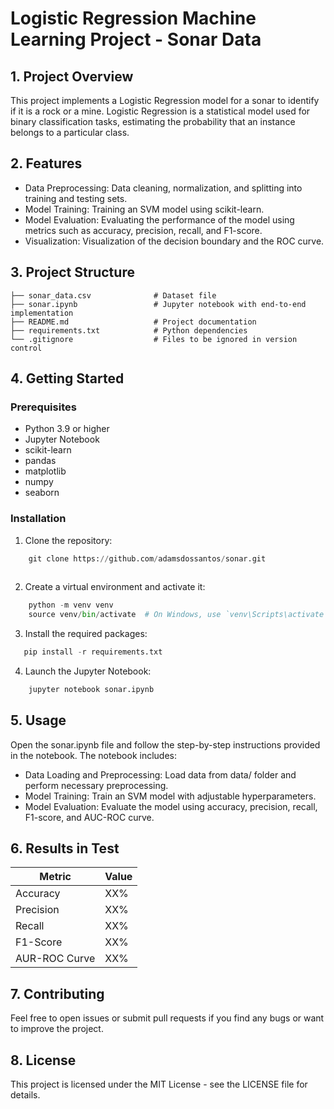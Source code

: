# Logistic Regression Machine Learning Project - Sonar Data

## 1. Project Overview

This project implements a Logistic Regression model for a sonar to identify if it is a rock or a mine. Logistic Regression is a statistical model used for binary classification tasks, estimating the probability that an instance belongs to a particular class.



## 2. Features
- Data Preprocessing: Data cleaning, normalization, and splitting into training and testing sets.
- Model Training: Training an SVM model using scikit-learn.
- Model Evaluation: Evaluating the performance of the model using metrics such as accuracy, precision, recall, and F1-score.
- Visualization: Visualization of the decision boundary and the ROC curve.


## 3. Project Structure
    ├── sonar_data.csv              # Dataset file 
    ├── sonar.ipynb                 # Jupyter notebook with end-to-end implementation
    ├── README.md                   # Project documentation
    ├── requirements.txt            # Python dependencies
    └── .gitignore                  # Files to be ignored in version control

## 4. Getting Started

### Prerequisites
- Python 3.9 or higher
- Jupyter Notebook
- scikit-learn
- pandas
- matplotlib
- numpy
- seaborn

### Installation
1. Clone the repository:

```python
    git clone https://github.com/adamsdossantos/sonar.git
    
```
2. Create a virtual environment and activate it:
```python
    python -m venv venv
    source venv/bin/activate  # On Windows, use `venv\Scripts\activate`
```

3. Install the required packages:
```python
   pip install -r requirements.txt
```

4. Launch the Jupyter Notebook:
```python
    jupyter notebook sonar.ipynb
```
## 5. Usage

Open the sonar.ipynb file and follow the step-by-step instructions provided in the notebook. The notebook includes:

- Data Loading and Preprocessing: Load data from data/ folder and perform necessary preprocessing.
- Model Training: Train an SVM model with adjustable hyperparameters.
- Model Evaluation: Evaluate the model using accuracy, precision, recall, F1-score, and AUC-ROC curve.

## 6. Results in Test
| Metric    |  Value   |
|-----------|----------|
| Accuracy  |  XX%   |
| Precision |  XX%   |
| Recall    |  XX%   |
| F1-Score  |  XX%   |
| AUR-ROC Curve| XX% |

## 7. Contributing

Feel free to open issues or submit pull requests if you find any bugs or want to improve the project.

## 8. License

This project is licensed under the MIT License - see the LICENSE file for details.








